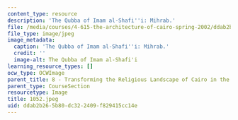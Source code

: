 ```yaml
---
content_type: resource
description: 'The Qubba of Imam al-Shafi''i: Mihrab.'
file: /media/courses/4-615-the-architecture-of-cairo-spring-2002/ddab2b265b80dc322409f829415cc14e_1052.jpeg
file_type: image/jpeg
image_metadata:
  caption: 'The Qubba of Imam al-Shafi''i: Mihrab.'
  credit: ''
  image-alt: The Qubba of Imam al-Shafi'i
learning_resource_types: []
ocw_type: OCWImage
parent_title: 8 - Transforming the Religious Landscape of Cairo in the Ayyubid Period
parent_type: CourseSection
resourcetype: Image
title: 1052.jpeg
uid: ddab2b26-5b80-dc32-2409-f829415cc14e
---
```

